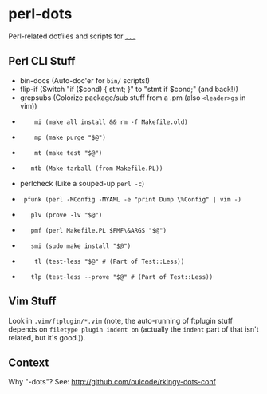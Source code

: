 perl-dots
=========

Perl-related dotfiles and scripts for
[`...`](http://github.com/ingydotnet/....git)

Perl CLI Stuff
--------------

<!--
Requires: https://github.com/sharpsaw/perl-dots (for its bin/bin-docs)
Update by having sharpsaw/perl-dots then yy@" on the next line:
jjV}k!bin-docs
-->
*   bin-docs (Auto-doc'er for `bin/` scripts!)
*    flip-if (Switch "if ($cond) { stmt; }" to "stmt if $cond;" (and back!))
*   grepsubs (Colorize package/sub stuff from a .pm (also `<leader>gs` in vim))
*         mi (make all install && rm -f Makefile.old)
*         mp (make purge "$@")
*         mt (make test "$@")
*        mtb (Make tarball (from Makefile.PL))
*  perlcheck (Like a souped-up `perl -c`)
*      pfunk (perl -MConfig -MYAML -e "print Dump \%Config" | vim -)
*        plv (prove -lv "$@")
*        pmf (perl Makefile.PL $PMF\&ARGS "$@")
*        smi (sudo make install "$@")
*         tl (test-less "$@" # (Part of Test::Less))
*        tlp (test-less --prove "$@" # (Part of Test::Less))

Vim Stuff
---------

Look in `.vim/ftplugin/*.vim` (note, the auto-running of ftplugin stuff
depends on `filetype plugin indent on` (actually the `indent` part of that
isn't related, but it's good.)).

Context
-------

Why "-dots"?  See: http://github.com/ouicode/rkingy-dots-conf
